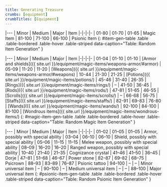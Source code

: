 ```yaml
---
title: Generating Treasure
crumbs: [equipment]
crumbTitles: [Equipment]
---
```


|---
| Minor | Medium | Major | Item
|-|-|-|-
| 01-80 | 01-70 | 01-65 | Magic Item
| 81-100 | 71-100 | 66-100 | Psionic Item
{: #item-gen-table .table .table-bordered .table-hover .table-striped data-caption="Table: Random Item Generation" }

|---
| Minor | Medium | Major | Item
|-|-|-|-
| 01-04 | 01-10 | 01-10 | [Armor and shields]({{ site.url }}/equipment/magic-items/weapons-armor/#armor)
| 05-09 | 11-20 | 11-20 | [Weapons]({{ site.url }}/equipment/magic-items/weapons-armor/#weapons)
| 10-44 | 21-30 | 21-25 | [Potions]({{ site.url }}/equipment/magic-items/potions/)
| 45-46 | 31-40 | 26-35 | [Rings]({{ site.url }}/equipment/magic-items/rings/)
| &ndash; | 41-50 | 36-45 | [Rods]({{ site.url }}/equipment/magic-items/rods/)
| 47-81 | 51-65 | 46-55 | [Scrolls]({{ site.url }}/equipment/magic-items/scrolls/)
| &ndash; | 66-68 | 56-75 | [Staffs]({{ site.url }}/equipment/magic-items/staffs/)
| 82-91 | 69-83 | 76-80 | [Wands]({{ site.url }}/equipment/magic-items/wands/)
| 92-100 | 84-100 | 81-100 | [Wondrous items]({{ site.url }}/equipment/magic-items/wondrous-items/)
{: #magic-item-gen-table .table .table-bordered .table-hover .table-striped data-caption="Table: Random Magic Item Generation" }

|---
| Minor | Medium | Major | Item
|-|-|-|-
| 01–02 | 01–05 | 01–05 | Armor, possibly with special ability
| 03–04 | 06–10 | 06–10 | Shield, possibly with special ability
| 05–06 | 11–15 | 11–15 | Melee weapon, possibly with special ability
| 08–09 | 16–20 | 16–20 | Ranged weapon, possibly with special ability
| 10–40 | 21–40 | 21–35 | Cognizance crystal
| 41–46 | 41–50 | 36–45 | Dorje
| 47–81 | 51–68 | 46–67 | Power stone
| 82–87 | 69–82 | 68–75 | Psicrown
| 88–93 | 83–89 | 76–87 | Psionic tattoo
| 94–100 | &ndash; | &ndash; | Minor universal item
| &ndash; | 90–100 | &ndash; | Medium universal item
| &ndash; | &ndash; | 88–100 | Major universal item
{: #psionic-item-gen-table .table .table-bordered .table-hover .table-striped data-caption="Table: Random Psionic Item Generation" }
